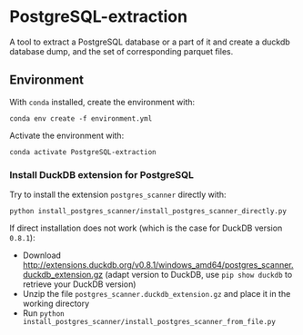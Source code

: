 # PostgreSQL-extraction

A tool to extract a PostgreSQL database or a part of it and create a duckdb database dump, and the set of corresponding parquet files.

## Environment

With `conda` installed, create the environment with:
```
conda env create -f environment.yml
```
Activate the environment with:
```
conda activate PostgreSQL-extraction
```

### Install DuckDB extension for PostgreSQL

Try to install the extension `postgres_scanner` directly with:
```
python install_postgres_scanner/install_postgres_scanner_directly.py
```

If direct installation does not work (which is the case for DuckDB version `0.8.1`):
- Download http://extensions.duckdb.org/v0.8.1/windows_amd64/postgres_scanner.duckdb_extension.gz (adapt version to DuckDB, use `pip show duckdb` to retrieve your DuckDB version)
- Unzip the file `postgres_scanner.duckdb_extension.gz` and place it in the working directory
- Run `python install_postgres_scanner/install_postgres_scanner_from_file.py`
